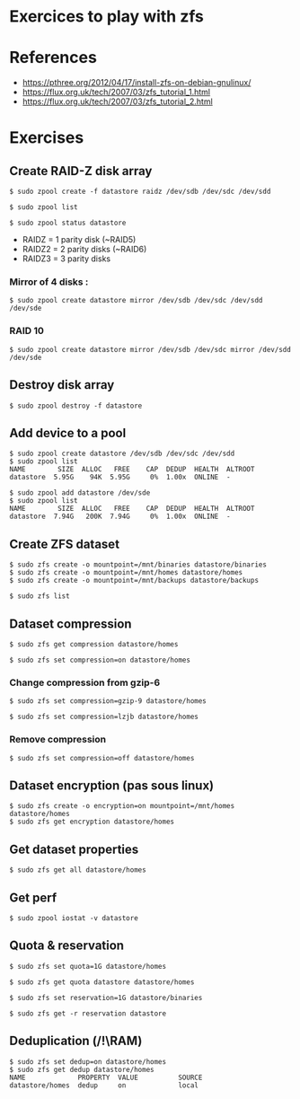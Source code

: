 Exercices to play with zfs
==========================

# References

* https://pthree.org/2012/04/17/install-zfs-on-debian-gnulinux/
* https://flux.org.uk/tech/2007/03/zfs_tutorial_1.html
* https://flux.org.uk/tech/2007/03/zfs_tutorial_2.html

# Exercises

## Create RAID-Z disk array

```
$ sudo zpool create -f datastore raidz /dev/sdb /dev/sdc /dev/sdd

$ sudo zpool list

$ sudo zpool status datastore
```

* RAIDZ = 1 parity disk (~RAID5)
* RAIDZ2 = 2 parity disks (~RAID6)
* RAIDZ3 = 3 parity disks

### Mirror of 4 disks :

`$ sudo zpool create datastore mirror /dev/sdb /dev/sdc /dev/sdd /dev/sde`

### RAID 10

`$ sudo zpool create datastore mirror /dev/sdb /dev/sdc mirror /dev/sdd /dev/sde`

## Destroy disk array

`$ sudo zpool destroy -f datastore`

## Add device to a pool

```
$ sudo zpool create datastore /dev/sdb /dev/sdc /dev/sdd
$ sudo zpool list
NAME        SIZE  ALLOC   FREE    CAP  DEDUP  HEALTH  ALTROOT
datastore  5.95G    94K  5.95G     0%  1.00x  ONLINE  -

$ sudo zpool add datastore /dev/sde
$ sudo zpool list
NAME        SIZE  ALLOC   FREE    CAP  DEDUP  HEALTH  ALTROOT
datastore  7.94G   200K  7.94G     0%  1.00x  ONLINE  -
```

## Create ZFS dataset

```
$ sudo zfs create -o mountpoint=/mnt/binaries datastore/binaries
$ sudo zfs create -o mountpoint=/mnt/homes datastore/homes
$ sudo zfs create -o mountpoint=/mnt/backups datastore/backups

$ sudo zfs list
```

## Dataset compression

```
$ sudo zfs get compression datastore/homes

$ sudo zfs set compression=on datastore/homes
```

### Change compression from gzip-6

```
$ sudo zfs set compression=gzip-9 datastore/homes

$ sudo zfs set compression=lzjb datastore/homes
```

### Remove compression

`$ sudo zfs set compression=off datastore/homes`

## Dataset encryption (pas sous linux)

```
$ sudo zfs create -o encryption=on mountpoint=/mnt/homes datastore/homes
$ sudo zfs get encryption datastore/homes
```

## Get dataset properties

`$ sudo zfs get all datastore/homes`

## Get perf

`$ sudo zpool iostat -v datastore`

## Quota & reservation

```
$ sudo zfs set quota=1G datastore/homes

$ sudo zfs get quota datastore datastore/homes

$ sudo zfs set reservation=1G datastore/binaries

$ sudo zfs get -r reservation datastore
```

## Deduplication (/!\RAM)

```
$ sudo zfs set dedup=on datastore/homes
$ sudo zfs get dedup datastore/homes
NAME             PROPERTY  VALUE          SOURCE
datastore/homes  dedup     on             local
```
